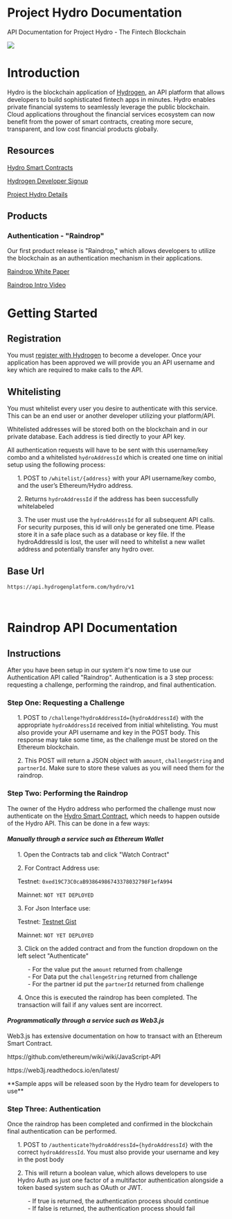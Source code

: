 # Project Hydro Documentation
<p>API Documentation for Project Hydro - The Fintech Blockchain</p>
<img src="https://www.hydrogenplatform.com/images/logo_hydro.png">
<H1>Introduction</H1>
<p>Hydro is the blockchain application of <a href="https://www.hydrogenplatform.com" target="_blank">Hydrogen</a>, an API platform that allows developers to build sophisticated fintech apps in minutes. Hydro enables private financial systems to seamlessly leverage the public blockchain. Cloud applications throughout the financial services ecosystem can now benefit from the power of smart contracts, creating more secure, transparent, and low cost financial products globally.</p>
<H2>Resources</H2>
<p><a href="https://github.com/hydrogen-dev/smart-contract">Hydro Smart Contracts</a></p>
<p><a href="https://www.hydrogenplatform.com/sign-up" target="_blank">Hydrogen Developer Signup</a></p>
<p><a href="http://www.projecthydro.com" target="_blank">Project Hydro Details</a></p>
<H2>Products</H2>
<H3>Authentication - "Raindrop"</H3>
<p>Our first product release is "Raindrop," which allows developers to utilize the blockchain as an authentication mechanism in their applications.</p>
<p><a href="https://www.hydrogenplatform.com/Hydro_Raindrop_White_Paper.pdf" target="_blank">Raindrop White Paper</a></p>
<p><a href="https://www.youtube.com/watch?v=Rnic0JvXvPg&t=348s" target="_blank">Raindrop Intro Video</a></p>
<H1>Getting Started</H1>
<H2>Registration</H2>
<p>You must <a href="https://www.hydrogenplatform.com/sign-up">register with Hydrogen</a> to become a developer. Once your application has been approved we will provide you an API username and key which are required to make calls to the API.</p>
<h2>Whitelisting</h2>
<p>You must whitelist every user you desire to authenticate with this service. This can be an end user or another developer utilizing your platform/API.</p>
<p>Whitelisted addresses will be stored both on the blockchain and in our private database. Each address is tied directly to your API key.</p> 
<p>All authentication requests will have to be sent with this username/key combo and a whitelisted <code>hydroAddressId</code> which is created one time on initial setup using the following process:</p>
<ul>
<p>1. POST to <code>/whitelist/{address}</code> with your API username/key combo, and the user’s Ethereum/Hydro address.</p>
<p>2. Returns <code>hydroAddressId</code> if the address has been successfully whitelabeled</p>
<p>3. The user must use the <code>hydroAddressId</code> for all subsequent API calls. For security purposes, this id will only be generated one time. Please store it in a safe place such as a database or key file. If the hydroAddressId is lost, the user will need to whitelist a new wallet address and potentially transfer any hydro over.</p>
</ul>
<H2>Base Url</H2>
<p><code>https://api.hydrogenplatform.com/hydro/v1</code></p>
<br/>
<H1><a name="#raindrop">Raindrop API Documentation</a></H1>
<H2>Instructions</H2>
<p>After you have been setup in our system it's now time to use our Authentication API called "Raindrop". Authentication is a 3 step process: requesting a challenge, performing the raindrop, and final authentication.</p>
<H3>Step One: Requesting a Challenge</H3>
<ul>
<p>1. POST to <code>/challenge?hydroAddressId={hydroAddressId}</code> with the appropriate <code>hydroAddressId</code> received from initial whitelisting. You must also provide your API username and key in the POST body. This response may take some time, as the challenge must be stored on the Ethereum blockchain.</p>
<p>2. This POST will return a JSON object with <code>amount</code>, <code>challengeString</code> and <code>partnerId</code>. Make sure to store these values as you will need them for the raindrop.</p>
</p>
</ul>
<H3>Step Two: Performing the Raindrop</H3>
<p>The owner of the Hydro address who performed the challenge must now authenticate on the <a href="https://github.com/hydrogen-dev/smart-contract">Hydro Smart Contract</a>, which needs to happen outside of the Hydro API. This can be done in a few ways:</p>
<h4><em>Manually through a service such as Ethereum Wallet</em></h4>
<ul>
<p>1. Open the Contracts tab and click "Watch Contract"</p>
<p>2. For Contract Address use:</p>
<p>Testnet: <code>0xed19C73C0caB93864986743378032798F1efA994</code></p>
<p>Mainnet: <code>NOT YET DEPLOYED</code></p>
<p>3. For Json Interface use:</p>
<p>Testnet: <a href="https://gist.github.com/AndyHydro/5df3a80a29bf61986db668ea6c90d4db">Testnet Gist</a></p>
<p>Mainnet: <code>NOT YET DEPLOYED</code></p>
<p>3. Click on the added contract and from the function dropdown on the left select "Authenticate"</p>
<ul>
- For the value put the <code>amount</code> returned from challenge<br/>
- For Data put the <code>challengeString</code> returned from challenge<br/>
- For the partner id put the <code>partnerId</code> returned from challenge<br/>
</ul>
<p>4. Once this is executed the raindrop has been completed. The transaction will fail if any values sent are incorrect.</p>
</ul>
<h4><em>Programmatically through a service such as Web3.js</em></h4>
<p>Web3.js has extensive documentation on how to transact with an Ethereum Smart Contract.</p>
<p>https://github.com/ethereum/wiki/wiki/JavaScript-API</p>
<p>https://web3j.readthedocs.io/en/latest/</p>
<p>**Sample apps will be released soon by the Hydro team for developers to use**</p>
<H3>Step Three: Authentication</H3>
<p>Once the raindrop has been completed and confirmed in the blockchain final authentication can be performed.</p>
<ul>
<p>1. POST to <code>/authenticate?hydroAddressId={hydroAddressId}</code> with the correct <code>hydroAddressId</code>. You must also provide your username and key in the post body</p>
<p>2. This will return a boolean value, which allows developers to use Hydro Auth as just one factor of a multifactor authentication alongside a token based system such as OAuth or JWT.</p>
<ul>
- If true is returned, the authentication process should continue<br/>
- If false is returned, the authentication process should fail
</ul>
</ul>
